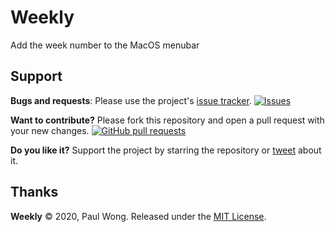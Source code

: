 # Weekly
Add the week number to the MacOS menubar

## Support

**Bugs and requests**: Please use the project's [issue tracker].
[![Issues](http://img.shields.io/github/issues/jaikenone/Weekly.svg)](https://github.com/jaikenone/Weekly/issues)

**Want to contribute?** Please fork this repository and open a pull request with your new changes.
[![GitHub pull requests](https://img.shields.io/github/issues-pr/jaikenone/Weekly.svg?maxAge=3600)](https://github.com/jaikenone/Weekly/pulls)

**Do you like it?** Support the project by starring the repository or [tweet] about it.

## Thanks

**Weekly** © 2020, Paul Wong. Released under the [MIT License](LICENSE).

[tweet]: https://twitter.com/intent/tweet?
[issue tracker]: https://github.com/jaikenone/Weekly/issues/new
